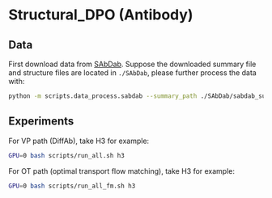 # Structural_DPO (Antibody)


## Data

First download data from [SAbDab](https://opig.stats.ox.ac.uk/webapps/sabdab-sabpred/sabdab/about#formats). Suppose the downloaded summary file and structure files are located in `./SAbDab`, please further process the data with:

```bash
python -m scripts.data_process.sabdab --summary_path ./SAbDab/sabdab_summary_all.tsv --struct_dir ./SAbDab/all_structures/chothia/ --out_dir ./datasets/sabdab
```
## Experiments

For VP path (DiffAb), take H3 for example:

```bash
GPU=0 bash scripts/run_all.sh h3
```

For OT path (optimal transport flow matching), take H3 for example:

```bash
GPU=0 bash scripts/run_all_fm.sh h3
```
